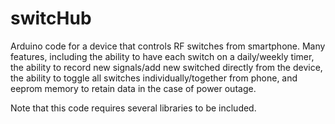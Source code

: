 # switcHub
Arduino code for a device that controls RF switches from smartphone. Many features, including the ability to have each switch on a daily/weekly timer, the ability to record new signals/add new switched directly from the device, the ability to toggle all switches individually/together from phone, and eeprom memory to retain data in the case of power outage.

Note that this code requires several libraries to be included.
